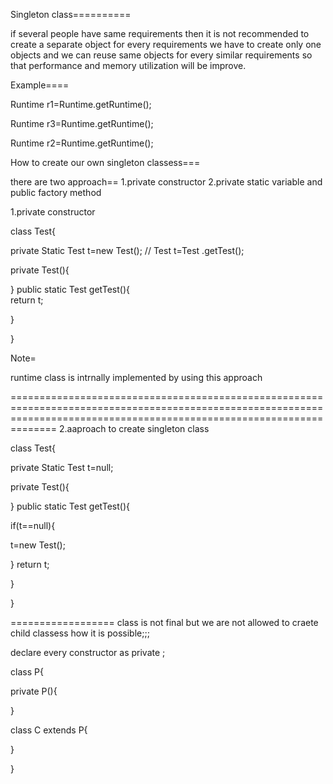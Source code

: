 Singleton class==========

if  several people have same requirements then it is not recommended to create a separate object for every requirements 
we have to create only one objects and we can reuse same objects for every similar requirements 
so that performance and memory utilization will be improve.

Example====

Runtime r1=Runtime.getRuntime();

Runtime r3=Runtime.getRuntime();

Runtime r2=Runtime.getRuntime();


How to create our own singleton classess===

there are two approach==
1.private constructor 
2.private static variable 
and public factory method

1.private constructor

class Test{

private Static Test t=new Test();  // Test t=Test .getTest();


private Test(){



}
public static Test getTest(){         
return t;

}

}



Note=

runtime class is intrnally implemented by using this approach 




==========================================================================================================================================================================
2.aaproach to create singleton class


class Test{

private Static Test t=null;

private Test(){

}
public static Test getTest(){

if(t==null){

t=new Test();

}
return t;



}



}


==================
class is not final but we are not  allowed to craete child classess how it is possible;;;


declare every constructor as private ; 



class P{

private P(){

}

class C extends P{



}


}

